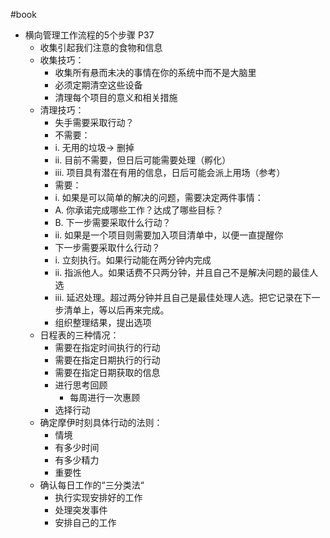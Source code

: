 #book
- 横向管理工作流程的5个步骤 P37
    - 收集引起我们注意的食物和信息
    - 收集技巧：
        - 收集所有悬而未决的事情在你的系统中而不是大脑里
        - 必须定期清空这些设备
        - 清理每个项目的意义和相关措施
    - 清理技巧：
        - 失手需要采取行动？
        - 不需要：
        - i. 无用的垃圾→ 删掉
        - ii. 目前不需要，但日后可能需要处理（孵化）
        - iii. 项目具有潜在有用的信息，日后可能会派上用场（参考）
        - 需要：
        - i. 如果是可以简单的解决的问题，需要决定两件事情：
        - A. 你承诺完成哪些工作？达成了哪些目标？
        - B. 下一步需要采取什么行动？
        - ii. 如果是一个项目则需要加入项目清单中，以便一直提醒你
        - 下一步需要采取什么行动？
        - i. 立刻执行。如果行动能在两分钟内完成
        - ii. 指派他人。如果话费不只两分钟，并且自己不是解决问题的最佳人选
        - iii. 延迟处理。超过两分钟并且自己是最佳处理人选。把它记录在下一步清单上，等以后再来完成。
        - 组织整理结果，提出选项
    - 日程表的三种情况：
        - 需要在指定时间执行的行动
        - 需要在指定日期执行的行动
        - 需要在指定日期获取的信息
        - 进行思考回顾
            - 每周进行一次惠顾
        - 选择行动
    - 确定摩伊时刻具体行动的法则：
        - 情境
        - 有多少时间
        - 有多少精力
        - 重要性
    - 确认每日工作的“三分类法“
        - 执行实现安排好的工作
        - 处理突发事件
        - 安排自己的工作
